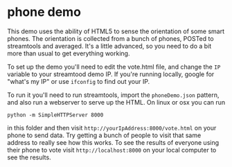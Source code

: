 # phone demo

This demo uses the ability of HTML5 to sense the orientation of some smart
phones. The orientation is collected from a bunch of phones, POSTed to
streamtools and averaged. It's a little advanced, so you need to do a bit more
than usual to get everything working.  

To set up the demo you'll need to edit the vote.html file, and change the `IP`
variable to your streamtood demo IP. If you're running locally, google for
"what's my IP" or use `ifconfig` to find out your IP. 

To run it you'll need to run streamtools, import the `phoneDemo.json` pattern, and also run a
webserver to serve up the HTML. On linux or osx you can run

    python -m SimpleHTTPServer 8000

in this folder and then visit `http://yourIpAddress:8000/vote.html` on your phone to send data. 
Try getting a bunch of people to visit that same address to really see how this
works. To see the results of everyone using their phone to vote visit
`http://localhost:8000` on your local computer to see the results. 
